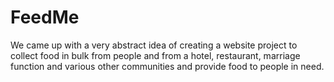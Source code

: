 # FeedMe
We came up with a very abstract idea of creating a website project to collect food in bulk from people and from a hotel, restaurant, marriage function and various other communities and provide food to people in need.
